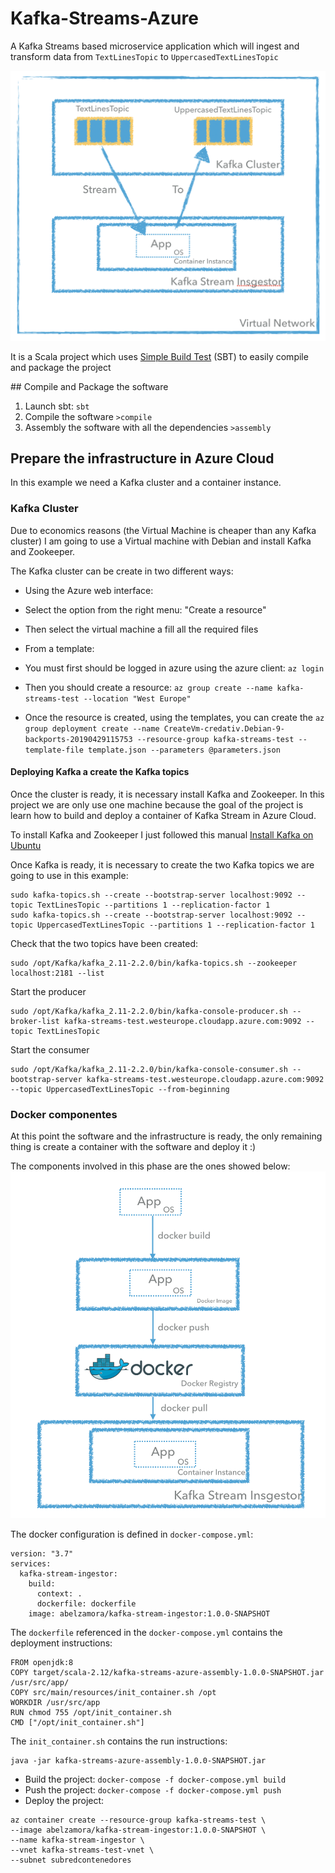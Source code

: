 # Kafka-Streams-Azure

A Kafka Streams based microservice application which will ingest and transform data from `TextLinesTopic` to `UppercasedTextLinesTopic`

![Azure Cloud](docs/images/azure_cloud.png)

It is a Scala project which uses [Simple Build Test](https://github.com/harrah/xsbt/wiki) (SBT) to easily compile and package the project

## Compile and Package the software

1. Launch sbt: `sbt`
2. Compile the software `>compile`
3. Assembly the software with all the dependencies `>assembly`

## Prepare the infrastructure in Azure Cloud
In this example we need a Kafka cluster and a container instance.

### Kafka Cluster
Due to economics reasons (the Virtual Machine is cheaper than any Kafka cluster) I am going to use a Virtual machine with Debian and install Kafka and Zookeeper.

The Kafka cluster can be create in two different ways:

- Using the Azure web interface:
 - Select the option from the right menu: "Create a resource"
 - Then select the virtual machine a fill all the required files

- From a template:
 - You must first should be logged in azure using the azure client: `az login`
 - Then you should create a resource: ```az group create --name kafka-streams-test --location "West Europe"```
 - Once the resource is created, using the templates, you can create the ```az group deployment create --name CreateVm-credativ.Debian-9-backports-20190429115753 --resource-group kafka-streams-test --template-file template.json --parameters @parameters.json```

#### Deploying Kafka a create the Kafka topics
Once the cluster is ready, it is necessary install Kafka and Zookeeper. In this project we are only use one machine because the goal of the project is learn how to build and deploy a container of Kafka Stream in Azure Cloud.

To install Kafka and Zookeeper I just followed this manual [Install Kafka on Ubuntu](https://linuxhint.com/install-apache-kafka-ubuntu/)

Once Kafka is ready, it is necessary to create the two Kafka topics we are going to use in this example:

```$bash
sudo kafka-topics.sh --create --bootstrap-server localhost:9092 --topic TextLinesTopic --partitions 1 --replication-factor 1
sudo kafka-topics.sh --create --bootstrap-server localhost:9092 --topic UppercasedTextLinesTopic --partitions 1 --replication-factor 1
```

Check that the two topics have been created:

```$bash
sudo /opt/Kafka/kafka_2.11-2.2.0/bin/kafka-topics.sh --zookeeper localhost:2181 --list
```

Start the producer

```$bash
sudo /opt/Kafka/kafka_2.11-2.2.0/bin/kafka-console-producer.sh --broker-list kafka-streams-test.westeurope.cloudapp.azure.com:9092 --topic TextLinesTopic
```

Start the consumer

```$bash
sudo /opt/Kafka/kafka_2.11-2.2.0/bin/kafka-console-consumer.sh --bootstrap-server kafka-streams-test.westeurope.cloudapp.azure.com:9092 --topic UppercasedTextLinesTopic --from-beginning
```
### Docker componentes
At this point the software and the infrastructure is ready, the only remaining thing is create a container with the software and deploy it :)

The components involved in this phase are the ones showed below:
![Azure Cloud](docs/images/docker_components.png)

The docker configuration is defined in `docker-compose.yml`:

```
version: "3.7"
services:
  kafka-stream-ingestor:
    build:
      context: .
      dockerfile: dockerfile
    image: abelzamora/kafka-stream-ingestor:1.0.0-SNAPSHOT
```  
The `dockerfile` referenced in the `docker-compose.yml` contains the deployment instructions:

```
FROM openjdk:8
COPY target/scala-2.12/kafka-streams-azure-assembly-1.0.0-SNAPSHOT.jar /usr/src/app/
COPY src/main/resources/init_container.sh /opt
WORKDIR /usr/src/app
RUN chmod 755 /opt/init_container.sh
CMD ["/opt/init_container.sh"]
```

The `init_container.sh` contains the run instructions:

```
java -jar kafka-streams-azure-assembly-1.0.0-SNAPSHOT.jar
```

- Build the project: `docker-compose -f docker-compose.yml build`
- Push the project: `docker-compose -f docker-compose.yml push`
- Deploy the project: 

 ```$bash
 az container create --resource-group kafka-streams-test \
--image abelzamora/kafka-stream-ingestor:1.0.0-SNAPSHOT \
--name kafka-stream-ingestor \
--vnet kafka-streams-test-vnet \
--subnet subredcontenedores
 ```
